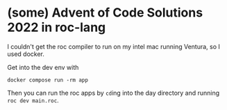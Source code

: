 # (some) Advent of Code Solutions 2022 in roc-lang

I couldn't get the roc compiler to run on my intel mac running Ventura, so I used docker.

Get into the dev env with

```fish
docker compose run -rm app
```

Then you can run the roc apps by `cd`ing into the day directory and running `roc dev main.roc`.
